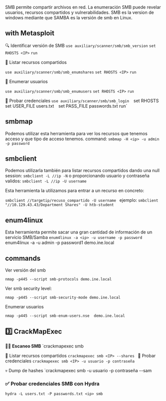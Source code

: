 
SMB permite compartir archivos en red. La enumeración SMB puede revelar usuarios, recursos compartidos y vulnerabilidades. SMB es la version de windows mediante que SAMBA es la versión de smb en Linux.

## with Metasploit

🔍 Identificar versión de SMB
`use auxiliary/scanner/smb/smb_version`
`set RHOSTS <IP>`
`run`

📁 Listar recursos compartidos

`use auxiliary/scanner/smb/smb_enumshares`
`set RHOSTS <IP>`
`run`

👤 Enumerar usuarios

`use auxiliary/scanner/smb/smb_enumusers`
`set RHOSTS <IP>`
`run`

🔑 Probar credenciales
`use auxiliary/scanner/smb/smb_login 
`set RHOSTS <IP>` 
`set USER_FILE users.txt` 
`set PASS_FILE passwords.txt run`

## smbmap

Podemos utilizar esta herramienta para ver los recursos que tenemos acceso y que tipo de acceso tenemos.
command: `smbmap -H <ip> -u admin -p password`

## smbclient

Podemos utilizarla también para listar recursos compartidos dando una null session:
`smbclient -L //ip -N`
o proporcionando usuario y contraseña validos:
`smbclient -L //ip -U username`

Esta herramienta la utilizamos para entrar a un recurso en concreto:

`smbclient //targetip/recuso_compartido -U username `
ejemplo: `smbclient "//10.129.43.43/Department Shares" -U htb-student`

## enum4linux
Esta herramienta permite sacar una gran cantidad de información de un servicio SMB/Samba
`enum4linux -a <ip> -u username -p password`
enum4linux -a -u admin -p password1 demo.ine.local

## commands

Ver versión del smb
```
nmap -p445 --script smb-protocols demo.ine.local
```
Ver smb security level:
```
nmap -p445 --script smb-security-mode demo.ine.local
```
Enumerar usuarios
```
nmap -p445 --script smb-enum-users.nse  demo.ine.local
```


## 3️⃣ CrackMapExec

🕵️‍♂️ **Escaneo SMB**
`crackmapexec smb <IP>

📁 Listar recursos compartidos
`crackmapexec smb <IP> --shares
`
🔑 Probar credenciales
`crackmapexec smb <IP> -u usuario -p contraseña`

💀 Dump de hashes
`crackmapexec smb <IP> -u usuario -p contraseña --sam

### **✅ Probar credenciales SMB con Hydra**

`hydra -L users.txt -P passwords.txt <ip> smb`
